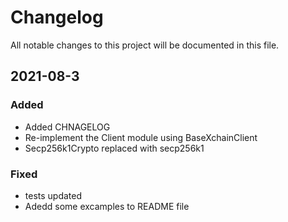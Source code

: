 # Changelog

All notable changes to this project will be documented in this file.

## 2021-08-3

### Added 

- Added CHNAGELOG
- Re-implement the Client module using BaseXchainClient
- Secp256k1Crypto replaced with secp256k1

### Fixed

- tests updated
- Adedd some excamples to README file


